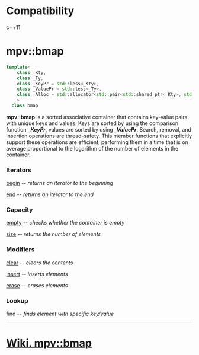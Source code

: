 # Compatibility
c++11

# mpv::bmap
```c++
template<
    class _Kty, 
    class _Ty,
    class _KeyPr = std::less<_Kty>,
    class _ValuePr = std::less<_Ty>,
    class _Alloc = std::allocator<std::pair<std::shared_ptr<_Kty>, std::shared_ptr<_Ty>> >
    >
  class bmap 
```

**mpv::bmap** is a sorted associative container that contains key-value pairs with unique keys and values. Keys are sorted by using the comparison function _**_KeyPr**_, values are sorted by using _**_ValuePr**_.
Search, removal, and insertion operations are thread-safety. This member functions that explicitly support these operations are efficient, performing them in a time that is on average proportional to the logarithm of the number of elements in the container.

### Iterators
[begin](https://github.com/paulusmas/bmap/wiki/mpv::map::begin#mpvmapbegin) -- _returns an iterator to the beginning_

[end](https://github.com/paulusmas/bmap/wiki/mpv::end) -- _returns an iterator to the end_

### Capacity
[empty](https://github.com/paulusmas/bmap/wiki/mpv::bmap::empty) -- _checks whether the container is empty_

[size](https://github.com/paulusmas/bmap/wiki/mpv::bmap::size) -- _returns the number of elements_

### Modifiers
[clear](https://github.com/paulusmas/bmap/wiki/mpv::bmap::clear) -- _clears the contents_

[insert](https://github.com/paulusmas/bmap/wiki/mpv::bmap::insert) -- _inserts elements_

[erase](https://github.com/paulusmas/bmap/wiki/mpv::bmap::erase) -- _erases elements_

### Lookup
[find](https://github.com/paulusmas/bmap/wiki/mpv::bmap::find) -- _finds element with specific key/value_

***
# [Wiki. mpv::bmap](https://github.com/paulusmas/bmap/wiki)
